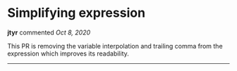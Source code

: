 # Simplifying expression

**jtyr** commented *Oct 8, 2020*

This PR is removing the variable interpolation and trailing comma from the expression which improves its readability.
<br />
***


